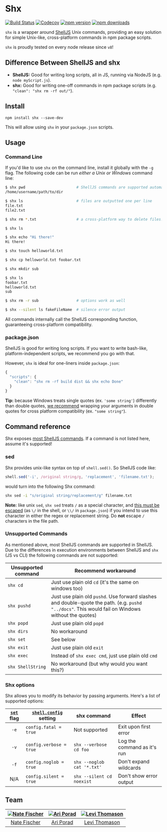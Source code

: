 # Shx

[![Build Status](https://img.shields.io/endpoint.svg?url=https%3A%2F%2Factions-badge.atrox.dev%2Fshelljs%2Fshx%2Fbadge%3Fref%3Dmaster&style=flat-square)](https://actions-badge.atrox.dev/shelljs/shx/goto?ref=master)
[![Codecov](https://img.shields.io/codecov/c/github/shelljs/shx/master.svg?style=flat-square&label=coverage)](https://codecov.io/gh/shelljs/shx)
[![npm version](https://img.shields.io/npm/v/shx.svg?style=flat-square)](https://www.npmjs.com/package/shx)
[![npm downloads](https://img.shields.io/npm/dm/shx.svg?style=flat-square)](https://www.npmjs.com/package/shx)

`shx` is a wrapper around [ShellJS](https://github.com/shelljs/shelljs) Unix
commands, providing an easy solution for simple Unix-like, cross-platform
commands in npm package scripts.

`shx` is proudly tested on every node release since <!-- start minVersion -->`v8`<!-- stop minVersion -->!

## Difference Between ShellJS and shx

- **ShellJS:** Good for writing long scripts, all in JS, running via NodeJS (e.g. `node myScript.js`).
- **shx:** Good for writing one-off commands in npm package scripts (e.g. `"clean": "shx rm -rf out/"`).

## Install

```shell
npm install shx --save-dev
```
This will allow using `shx` in your `package.json` scripts.

## Usage

### Command Line

If you'd like to use `shx` on the command line, install it globally with the `-g` flag.
The following code can be run *either a Unix or Windows* command line:

```Bash
$ shx pwd                       # ShellJS commands are supported automatically
/home/username/path/to/dir

$ shx ls                        # files are outputted one per line
file.txt
file2.txt

$ shx rm *.txt                  # a cross-platform way to delete files!

$ shx ls

$ shx echo "Hi there!"
Hi there!

$ shx touch helloworld.txt

$ shx cp helloworld.txt foobar.txt

$ shx mkdir sub

$ shx ls
foobar.txt
helloworld.txt
sub

$ shx rm -r sub                 # options work as well

$ shx --silent ls fakeFileName  # silence error output
```

All commands internally call the ShellJS corresponding function, guaranteeing
cross-platform compatibility.

### package.json

ShellJS is good for writing long scripts. If you want to write bash-like,
platform-independent scripts, we recommend you go with that.

However, `shx` is ideal for one-liners inside `package.json`:

```javascript
{
  "scripts": {
    "clean": "shx rm -rf build dist && shx echo Done"
  }
}
```

**Tip:** because Windows treats single quotes (ex. `'some string'`) differently
than double quotes, [we
recommend](https://github.com/shelljs/shx/issues/165#issuecomment-563127983)
wrapping your arguments in double quotes for cross platform compatibility (ex.
`"some string"`).

## Command reference

Shx exposes [most ShellJS
commands](https://github.com/shelljs/shelljs#command-reference). If a command is
not listed here, assume it's supported!

### sed

Shx provides unix-like syntax on top of `shell.sed()`. So ShellJS code like:

```js
shell.sed('-i', /original string/g, 'replacement', 'filename.txt');
```

would turn into the following Shx command:

```sh
shx sed -i "s/original string/replacement/g" filename.txt
```

**Note:** like unix `sed`, `shx sed` treats `/` as a special character, and
[this must be
escaped](https://github.com/shelljs/shx/issues/169#issuecomment-563013849) (as
`\/` in the shell, or `\\/` in `package.json`) if you intend to use this
character in either the regex or replacement string. Do **not** escape `/`
characters in the file path.

### Unsupported Commands

As mentioned above, most ShellJS commands are supported in ShellJS. Due to the
differences in execution environments between ShellJS and `shx` (JS vs CLI) the
following commands are not supported:

| Unsupported command | Recommend workaround |
| ------------------- | -------------------- |
| `shx cd`            | Just use plain old `cd` (it's the same on windows too) |
| `shx pushd`         | Just use plain old `pushd`. Use forward slashes and double-quote the path. (e.g. `pushd "../docs"`. This would fail on Windows without the quotes) |
| `shx popd`          | Just use plain old `popd` |
| `shx dirs`          | No workaround |
| `shx set`           | See below |
| `shx exit`          | Just use plain old `exit` |
| `shx exec`          | Instead of `shx exec cmd`, just use plain old `cmd` |
| `shx ShellString`   | No workaround (but why would you want this?) |

### Shx options

Shx allows you to modify its behavior by passing arguments. Here's a list of
supported options:

| [`set`](https://github.com/shelljs/shelljs#setoptions) flag | [`shell.config`](https://github.com/shelljs/shelljs#configuration) setting | shx command | Effect |
|:---:| --- | --- | --- |
| `-e` | `config.fatal = true` | Not supported | Exit upon first error |
| `-v` | `config.verbose = true` | `shx --verbose cd foo` | Log the command as it's run |
| `-f` | `config.noglob = true` | `shx --noglob cat '*.txt'` | Don't expand wildcards |
| N/A | `config.silent = true` | `shx --silent cd noexist` | Don't show error output |

## Team

| [![Nate Fischer](https://avatars.githubusercontent.com/u/5801521?s=130)](https://github.com/nfischer) | [![Ari Porad](https://avatars1.githubusercontent.com/u/1817508?v=3&s=130)](http://github.com/ariporad) | [![Levi Thomason](https://avatars1.githubusercontent.com/u/5067638?v=3&s=130)](https://github.com/levithomason) |
|:---:|:---:|:---:|
| [Nate Fischer](https://github.com/nfischer) | [Ari Porad](http://github.com/ariporad) | [Levi Thomason](https://github.com/levithomason) |
